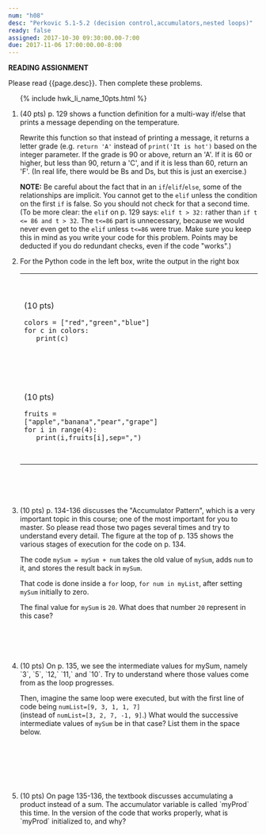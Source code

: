 ```yaml
---
num: "h08"
desc: "Perkovic 5.1-5.2 (decision control,accumulators,nested loops)"
ready: false
assigned: 2017-10-30 09:30:00.00-7:00
due: 2017-11-06 17:00:00.00-8:00
---
```


<b>READING ASSIGNMENT</b>

Please read {{page.desc}}.  Then complete these problems.

<ol>

{% include hwk_li_name_10pts.html %}


<li style="margin-bottom:0em;" markdown="1"> (40 pts) p. 129 shows a function definition for a multi-way if/else that
prints a message depending on the temperature.

Rewrite this function so that instead of printing a message, it returns a letter grade (e.g. `return 'A'` instead of `print('It is hot')` based on the integer parameter.  If the grade is 90 or above, return an 'A'.  If it is 60 or higher, but less than 90, return a 'C', and if it is less than 60, return an 'F'.  (In real life, there would be Bs and Ds, but this is just an
exercise.)

<b>NOTE:</b> Be careful about the fact that in an `if`/`elif`/`else`, some of the relationships are implicit.  You cannot get to the `elif` unless the condition on the first `if` is false.  So you should not check for that a second time.     (To be more clear: the `elif` on p. 129 says: `elif t > 32:` rather than `if t <= 86 and t > 32`.    The `t<=86` part is unnecessary, because we would never even get to the `elif` unless `t<=86` were true.  Make sure you keep this in mind as you write your code for this problem.   Points may be deducted if you do redundant checks, even if the code "works".)


<div class="pagebreak">
</div>
</li>


<li style="margin-bottom:6em;" markdown="1"> For the Python code in the left box, write the output in the right box

<style>
td.answer_box { width: 20em; height: 12em;}
</style>

<table>

<tr>
<td markdown="1">

(10 pts)

```
colors = ["red","green","blue"]
for c in colors:
   print(c)
```

</td>
<td class="answer_box">
</td>
</tr>

<tr>
<td markdown="1">

(10 pts)

```
fruits = ["apple","banana","pear","grape"]
for i in range(4):
   print(i,fruits[i],sep=",")
```

</td>
<td class="answer_box">
</td>
</tr>


</table>

</li>





<li style="margin-bottom:6em;" markdown="1"> (10 pts) p. 134-136 discusses the "Accumulator Pattern", which is a very important topic in this course; one of the most important for you to master.  So please read those two pages several times and try to understand every detail.    The figure at the top of p. 135 shows the various stages of execution for the code on p. 134.

The code `mySum = mySum + num` takes the old value of `mySum`, adds `num` to it, and stores the result back in `mySum`.

That code is done inside a `for` loop, `for num in myList`, after setting `mySum` initially to zero.

The final value for `mySum` is `20`.  What does that number `20` represent in this case?
</li>

<li style="margin-bottom:8em;" markdown="1"> (10 pts) On p. 135, we see the intermediate values for mySum, namely `3`, `5`, `12,` `11,` and `10`.   Try to understand where those values come from as the loop progresses.

Then, imagine the same loop were executed, but with the first line of code being `numList=[9, 3, 1, 1, 7]`  
(instead of `numList=[3, 2, 7, -1, 9]`.)   What would the successive intermediate values of `mySum` be in that case?  List them in the space below.
</li>

<li style="margin-bottom:6em;" markdown="1"> (10 pts) On page 135-136, the textbook discusses accumulating a product instead of a sum.   The accumulator variable is called `myProd` this time.  In the version of the code that works properly, what is `myProd` initialized to, and why?
</li>


</ol>
